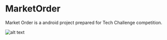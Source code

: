 # MarketOrder
Market Order is a android project prepared for Tech Challenge competition.

![alt text]()

